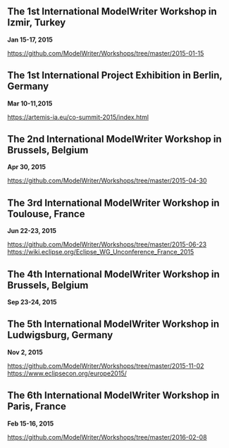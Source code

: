 The 1st International ModelWriter Workshop in Izmir, Turkey
---
**Jan 15-17, 2015**

https://github.com/ModelWriter/Workshops/tree/master/2015-01-15

The 1st International Project Exhibition in Berlin, Germany
---
**Mar 10-11,2015**

https://artemis-ia.eu/co-summit-2015/index.html

The 2nd International ModelWriter Workshop in Brussels, Belgium
---
**Apr 30, 2015**

https://github.com/ModelWriter/Workshops/tree/master/2015-04-30


The 3rd International ModelWriter Workshop in Toulouse, France
---
**Jun 22-23, 2015**

https://github.com/ModelWriter/Workshops/tree/master/2015-06-23
https://wiki.eclipse.org/Eclipse_WG_Unconference_France_2015

The 4th International ModelWriter Workshop in Brussels, Belgium
---
**Sep 23-24, 2015**

The 5th International ModelWriter Workshop in Ludwigsburg, Germany
---
**Nov 2, 2015**

https://github.com/ModelWriter/Workshops/tree/master/2015-11-02
https://www.eclipsecon.org/europe2015/

The 6th International ModelWriter Workshop in Paris, France
---
**Feb 15-16, 2015**

https://github.com/ModelWriter/Workshops/tree/master/2016-02-08
